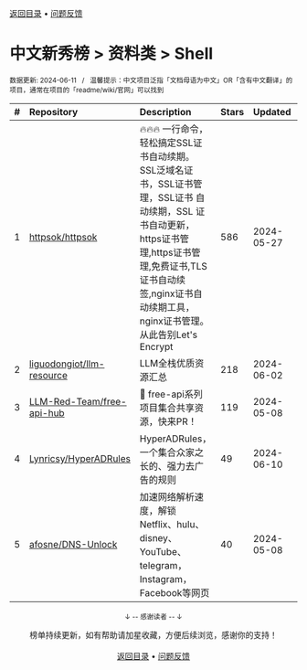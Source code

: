 <a href="https://github.com/GrowingGit/GitHub-Chinese-Top-Charts#github中文排行榜">返回目录</a> • <a href="/content/docs/feedback.md">问题反馈</a>

# 中文新秀榜 > 资料类 > Shell
<sub>数据更新: 2024-06-11&nbsp;&nbsp;&nbsp;/&nbsp;&nbsp;&nbsp;温馨提示：中文项目泛指「文档母语为中文」OR「含有中文翻译」的项目，通常在项目的「readme/wiki/官网」可以找到</sub>

|#|Repository|Description|Stars|Updated|Created|
|:-|:-|:-|:-|:-|:-|
|1|[httpsok/httpsok](https://github.com/httpsok/httpsok)|🔥🔥🔥 一行命令，轻松搞定SSL证书自动续期。 SSL泛域名证书，SSL证书管理，SSL证书 自动续期，SSL 证书自动更新，https证书管理,https证书管理,免费证书,TLS证书自动续签,nginx证书自动续期工具，nginx证书管理。从此告别Let's Encrypt|586|2024-05-27|2024-01-12|
|2|[liguodongiot/llm-resource](https://github.com/liguodongiot/llm-resource)|LLM全栈优质资源汇总|218|2024-06-02|2023-08-27|
|3|[LLM-Red-Team/free-api-hub](https://github.com/LLM-Red-Team/free-api-hub)|🥳 free-api系列项目集合共享资源，快来PR！|119|2024-05-08|2024-04-02|
|4|[Lynricsy/HyperADRules](https://github.com/Lynricsy/HyperADRules)|HyperADRules，一个集合众家之长的、强力去广告的规则|49|2024-06-10|2024-03-10|
|5|[afosne/DNS-Unlock](https://github.com/afosne/DNS-Unlock)|加速网络解析速度，解锁Netflix、hulu、disney、YouTube、telegram，Instagram，Facebook等网页|40|2024-05-08|2024-04-12|

<div align="center">
    <p><sub>↓ -- 感谢读者 -- ↓</sub></p>
    榜单持续更新，如有帮助请加星收藏，方便后续浏览，感谢你的支持！
</div>

<br/>

<div align="center"><a href="https://github.com/GrowingGit/GitHub-Chinese-Top-Charts#github中文排行榜">返回目录</a> • <a href="/content/docs/feedback.md">问题反馈</a></div>
